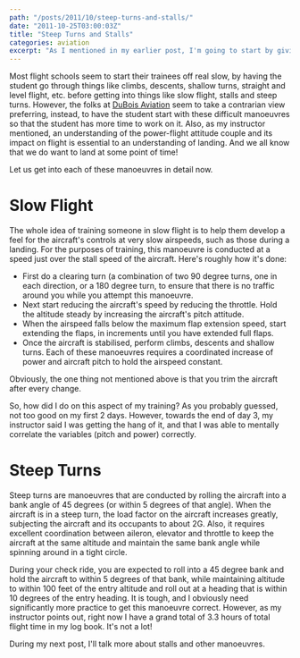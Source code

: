 ```yaml
---
path: "/posts/2011/10/steep-turns-and-stalls/"
date: "2011-10-25T03:00:03Z"
title: "Steep Turns and Stalls"
categories: aviation
excerpt: "As I mentioned in my earlier post, I'm going to start by giving you, the reader, details of flight ..."
---
```


Most flight schools seem to start their trainees off real slow, by having the student go through things like climbs, descents, shallow turns, straight and level flight, etc. before getting into things like slow flight, stalls and steep turns. However, the folks at [DuBois Aviation](http://www.duboisaviation.com/) seem to take a contrarian view preferring, instead, to have the student start with these difficult manoeuvres so that the student has more time to work on it. Also, as my instructor mentioned, an understanding of the power-flight attitude couple and its impact on flight is essential to an understanding of landing. And we all know that we do want to land at some point of time!

Let us get into each of these manoeuvres in detail now.

# Slow Flight

The whole idea of training someone in slow flight is to help them develop a feel for the aircraft's controls at very slow airspeeds, such as those during a landing. For the purposes of training, this manoeuvre is conducted at a speed just over the stall speed of the aircraft. Here's roughly how it's done:

* First do a clearing turn (a combination of two 90 degree turns, one in each direction, or a 180 degree turn, to ensure that there is no traffic around you while you attempt this manoeuvre.
* Next start reducing the aircraft's speed by reducing the throttle. Hold the altitude steady by increasing the aircraft's pitch attitude.
* When the airspeed falls below the maximum flap extension speed, start extending the flaps, in increments until you have extended full flaps.
* Once the aircraft is stabilised, perform climbs, descents and shallow turns. Each of these manoeuvres requires a coordinated increase of power and aircraft pitch to hold the airspeed constant.

Obviously, the one thing not mentioned above is that you trim the aircraft after every change.

So, how did I do on this aspect of my training? As you probably guessed, not too good on my first 2 days. However, towards the end of day 3, my instructor said I was getting the hang of it, and that I was able to mentally correlate the variables (pitch and power) correctly.

# Steep Turns

Steep turns are manoeuvres that are conducted by rolling the aircraft into a bank angle of 45 degrees (or within 5 degrees of that angle). When the aircraft is in a steep turn, the load factor on the aircraft increases greatly, subjecting the aircraft and its occupants to about 2G. Also, it requires excellent coordination between aileron, elevator and throttle to keep the aircraft at the same altitude and maintain the same bank angle while spinning around in a tight circle.

During your check ride, you are expected to roll into a 45 degree bank and hold the aircraft to within 5 degrees of that bank, while maintaining altitude to within 100 feet of the entry altitude and roll out at a heading that is within 10 degrees of the entry heading. It is tough, and I obviously need significantly more practice to get this manoeuvre correct. However, as my instructor points out, right now I have a grand total of 3.3 hours of total flight time in my log book. It's not a lot!

During my next post, I'll talk more about stalls and other manoeuvres.
